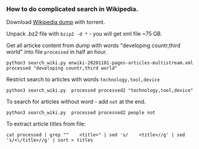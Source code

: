 ### How to do complicated search in Wikipedia.

Download [Wikipedia dump](https://meta.wikimedia.org/wiki/Data_dump_torrents) with torrent.

Unpack .bz2 file with `bzip2 -d *` - you will get xml file ~75 GB.

Get all articke content from dump with words "developing countr,third world" into file `processed` in half an hour.

    python3 search_wiki.py enwiki-20201101-pages-articles-multistream.xml processed "developing countr,third world"

Restrict search to articles with words `technology,tool,device`

    python3 search_wiki.py  processed processed2 "technology,tool,device"

To search for articles without  word - add `not` at the end.

    python3 search_wiki.py  processed processed2 people not

To extract article titles from file:

    cat processed | grep "^    <title>" | sed 's/    <title>//g' | sed 's/<\/title>//g' | sort > titles